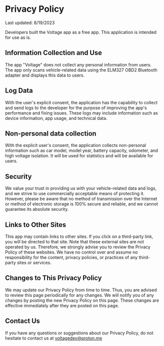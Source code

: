 # Privacy Policy

Last updated: 8/19/2023

Developers built the Voltage app as a free app. This application is intended for use as is.

## Information Collection and Use

The app "Voltage" does not collect any personal information from users. The app only scans vehicle-related data using the ELM327 OBD2 Bluetooth adapter and displays this data to users.

## Log Data

With the user's explicit consent, the application has the capability to collect and send logs to the developer for the purpose of improving the app's performance and fixing issues. These logs may include information such as device information, app usage, and technical data.

## Non-personal data collection

With the explicit user's consent, the application collects non-personal information such as car model, model year, battery capacity, odometer, and high voltage isolation. It will be used for statistics and will be available for users.

## Security

We value your trust in providing us with your vehicle-related data and logs, and we strive to use commercially acceptable means of protecting it. However, please be aware that no method of transmission over the Internet or method of electronic storage is 100% secure and reliable, and we cannot guarantee its absolute security.

## Links to Other Sites

This app may contain links to other sites. If you click on a third-party link, you will be directed to that site. Note that these external sites are not operated by us. Therefore, we strongly advise you to review the Privacy Policy of these websites. We have no control over and assume no responsibility for the content, privacy policies, or practices of any third-party sites or services.


## Changes to This Privacy Policy

We may update our Privacy Policy from time to time. Thus, you are advised to review this page periodically for any changes. We will notify you of any changes by posting the new Privacy Policy on this page. These changes are effective immediately after they are posted on this page.

## Contact Us

If you have any questions or suggestions about our Privacy Policy, do not hesitate to contact us at voltagedev@proton.me
